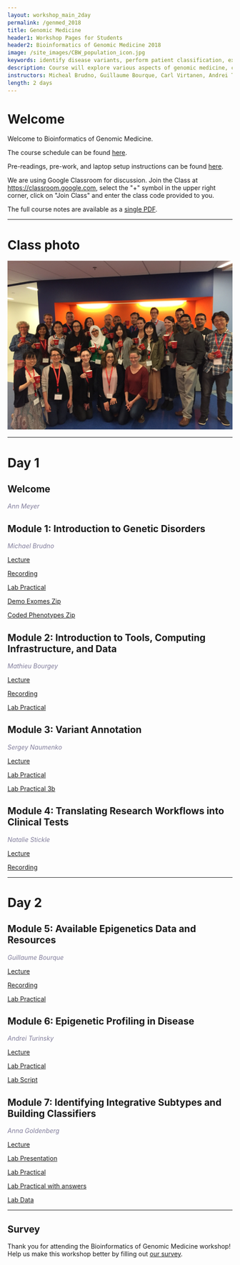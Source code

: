 ```yaml
---
layout: workshop_main_2day
permalink: /genmed_2018
title: Genomic Medicine
header1: Workshop Pages for Students
header2: Bioinformatics of Genomic Medicine 2018
image: /site_images/CBW_population_icon.jpg
keywords: identify disease variants, perform patient classification, exome analysis
description: Course will explore various aspects of genomic medicine, covering and teaching popular tools and methods in the field.
instructors: Micheal Brudno, Guillaume Bourque, Carl Virtanen, Andrei Turinsky, Anna Goldenberg
length: 2 days 
---
```


# Welcome <a id="welcome"></a>

Welcome to Bioinformatics of Genomic Medicine.

The course schedule can be found [here](https://bioinformaticsdotca.github.io/genmed_2018_schedule).

Pre-readings, pre-work, and laptop setup instructions can be found [here](https://bioinformaticsdotca.github.io/genmed_2018_prework).<a id="preworkshop"></a>  

We are using Google Classroom for discussion. Join the Class at https://classroom.google.com, select the "+" symbol in the upper right corner, click on "Join Class" and enter the class code provided to you.

The full course notes are available as a [single PDF](https://drive.google.com/open?id=11q1kH8e02g2EJbSFgG66zZbCCNT3h_3H).  

***

# Class photo

<img src="https://github.com/bioinformaticsdotca/GenMed_2018/blob/master/IMG_0245.JPG?raw=true" alt="img" width="750" />

***

# Day 1 <a id="day1"></a>

## Welcome

*<font color="#827e9c">Ann Meyer</font>*

## Module 1: Introduction to Genetic Disorders

*<font color="#827e9c">Michael Brudno</font>* 

[Lecture](https://drive.google.com/open?id=1C4TAuZBLQZKbZ1DO5nEmToW8FvWQDDUS)  

[Recording](https://www.youtube.com/watch?v=-DAKsHuQZ-c)

[Lab Practical](https://bioinformaticsdotca.github.io/GenMed_2018_module1_lab)

[Demo Exomes Zip](https://drive.google.com/open?id=0B9YRtlFnFl-Qa1ZiSmVMa0hxdjg) 

[Coded Phenotypes Zip](https://github.com/bioinformaticsdotca/Genomic_Med_2017/raw/master/mod1_lab/Coded%20Phenotypes%20to%20match%20VCF%20Labels-20170509T210405Z-001.zip)  


## Module 2: Introduction to Tools, Computing Infrastructure, and Data

*<font color="#827e9c">Mathieu Bourgey</font>* 

[Lecture](https://drive.google.com/open?id=1m3fqOL0lcFttC1f6hLQo6sPnopBpbwAf)  

[Recording](https://www.youtube.com/watch?v=IQGWHTl08No&list=PL3izGL6oi0S9c3vcpEMQ1hc4eNEWVwIoj&index=3)

[Lab Practical](https://bioinformaticsdotca.github.io/Bioinformatics-for-genomics-medecine_2018_module2_lab)

## Module 3: Variant Annotation

*<font color="#827e9c">Sergey Naumenko</font>* 

[Lecture](https://drive.google.com/open?id=1mZa7e77iAdlGXsAWYYP4jZ6J8z78Fwc-)  

[Lab Practical](https://gist.github.com/naumenko-sa/82df1cb7d9b5f64691bf437f0eb455f0)  

[Lab Practical 3b](https://bioinformaticsdotca.github.io/GenMed_2018_module1_lab)  

## Module 4: Translating Research Workflows into Clinical Tests

*<font color="#827e9c">Natalie Stickle</font>* 

[Lecture](https://drive.google.com/open?id=1q-q50TRUHE70uY-grbQn9jx8kChn_2KR)  

[Recording](https://www.youtube.com/watch?v=6aXjecaSf68)
 

***

# Day 2 <a id="day2"></a>

## Module 5: Available Epigenetics Data and Resources  

*<font color="#827e9c">Guillaume Bourque</font>* 

[Lecture](https://drive.google.com/open?id=1y96B4hZc8lpekuNw4zZ-kDZ6VOLkBI4I)   

[Recording](https://www.youtube.com/watch?v=LHjsE1iYdmY)

[Lab Practical](https://bioinformaticsdotca.github.io/GenMed_2018_module5_lab)

## Module 6: Epigenetic Profiling in Disease

*<font color="#827e9c">Andrei Turinsky</font>* 

[Lecture](https://drive.google.com/open?id=1V4r0YHp2fsMJTuZQlGRINc6e1iLtCCrJ)   

[Lab Practical](https://bioinformaticsdotca.github.io/GenMed_2018_module6_lab)  

[Lab Script](https://github.com/bioinformaticsdotca/GenMed_2018/blob/master/mod6/cbw-mod6-2018.R)  

## Module 7: Identifying Integrative Subtypes and Building Classifiers 

*<font color="#827e9c">Anna Goldenberg</font>* 

[Lecture](https://docs.google.com/presentation/d/1CDSVL27cBvDoILFizzXD7Tz5bniFKIY8b7gYLu48VGM/edit?usp=sharing)    

[Lab Presentation](https://drive.google.com/a/bioinformatics.ca/file/d/1hYBFIJ3GauOVMr6wZxwQUPO0HBy_b-L4/view?usp=sharing) 

[Lab Practical](https://drive.google.com/a/bioinformatics.ca/file/d/1U7r0xjvYZJXkqHYoHyJ3YFPcWsM0c4zI/view?usp=sharing) 

[Lab Practical with answers](https://drive.google.com/a/bioinformatics.ca/file/d/12X-fUs9ANf8G5DunWDO4xdBsKB5lWgYK/view?usp=sharing) 

[Lab Data](https://drive.google.com/a/bioinformatics.ca/file/d/1elGbUwkxfQdT5xCC9btj5nndj4agJr8X/view?usp=sharing)  


***

## Survey

Thank you for attending the Bioinformatics of Genomic Medicine workshop!  Help us make this workshop better by filling out [our survey](https://docs.google.com/forms/d/e/1FAIpQLSe_poG8zfBe-0gIffGNdy6PDdbR5lK9zk3Uirg7dV8pPsKvEQ/viewform?usp=sf_link).



